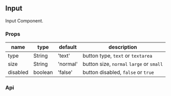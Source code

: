## Input

Input Component.

### Props
|name|type|default|description|
|---|---|---|---|
|type|String|'text'|button type, `text` or `textarea`|
|size|String|'normal'|button size, `normal` `large` or `small` |
|disabled|boolean|'false'|button disabled, `false` or `true` |

### Api